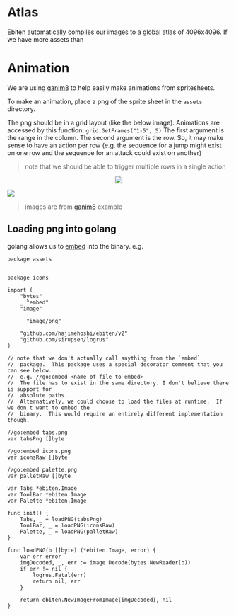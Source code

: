 # Atlas
Ebiten automatically compiles our images to a global atlas of 4096x4096.  If we have more assets than 


# Animation
We are using [ganim8](https://github.com/yohamta/ganim8) to help easily make animations from spritesheets.

To make an animation, place a png of the sprite sheet in the `assets` directory.

The png should be in a grid layout (like the below image).
Animations are accessed by this function: `grid.GetFrames("1-5", 5)`
The first argument is the range in the column.  The second argument is the row.
So, it may make sense to have an action per row (e.g. the sequence for a jump might exist on one row and the sequence for an attack could exist on another)
> note that we should be able to trigger multiple rows in a single action

<p align="center">
  <img src="https://github.com/yohamta/ganim8/blob/master/examples/gif/example.gif?raw=true" />
</p>

<img src="https://github.com/yohamta/ganim8/blob/master/examples/assets/images/Character_Monster_Slime_Blue.png?raw=true" />

> images are from [ganim8](https://github.com/yohamta/ganim8) example

## Loading png into golang

golang allows us to [embed](https://pkg.go.dev/embed) into the binary.
e.g.

```golang
package assets


package icons

import (
	"bytes"
	_ "embed"
	"image"

	_ "image/png"

	"github.com/hajimehoshi/ebiten/v2"
	"github.com/sirupsen/logrus"
)

// note that we don't actually call anything from the `embed`
//  package.  This package uses a special decorator comment that you can see below.  
//  e.g. //go:embed <name of file to embed>
//  The file has to exist in the same directory. I don't believe there is support for 
//  absolute paths.
//  Alternatively, we could choose to load the files at runtime.  If we don't want to embed the
//  binary.  This would require an entirely different implementation though.

//go:embed tabs.png
var tabsPng []byte

//go:embed icons.png
var iconsRaw []byte

//go:embed palette.png
var palletRaw []byte

var Tabs *ebiten.Image
var ToolBar *ebiten.Image
var Palette *ebiten.Image

func init() {
	Tabs, _ = loadPNG(tabsPng)
	ToolBar, _ = loadPNG(iconsRaw)
	Palette, _ = loadPNG(palletRaw)
}

func loadPNG(b []byte) (*ebiten.Image, error) {
	var err error
	imgDecoded, _, err := image.Decode(bytes.NewReader(b))
	if err != nil {
		logrus.Fatal(err)
		return nil, err
	}

	return ebiten.NewImageFromImage(imgDecoded), nil
}
```
